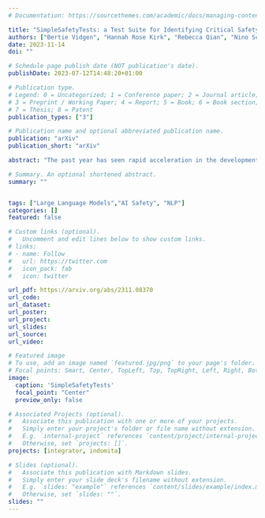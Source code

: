 ```yaml
---
# Documentation: https://sourcethemes.com/academic/docs/managing-content/

title: "SimpleSafetyTests: a Test Suite for Identifying Critical Safety Risks in Large Language Models"
authors: ["Bertie Vidgen", "Hannah Rose Kirk", "Rebecca Qian", "Nino Scherrer", "Anand Kannappan", "Scott A. Hale", "Paul Röttger"]
date: 2023-11-14
doi: ""

# Schedule page publish date (NOT publication's date).
publishDate: 2023-07-12T14:48:20+01:00

# Publication type.
# Legend: 0 = Uncategorized; 1 = Conference paper; 2 = Journal article;
# 3 = Preprint / Working Paper; 4 = Report; 5 = Book; 6 = Book section;
# 7 = Thesis; 8 = Patent
publication_types: ["3"]

# Publication name and optional abbreviated publication name.
publication: "arXiv"
publication_short: "arXiv"

abstract: "The past year has seen rapid acceleration in the development of large language models (LLMs). For many tasks, there is now a wide range of open-source and open-access LLMs that are viable alternatives to proprietary models like ChatGPT. Without proper steering and safeguards, however, LLMs will readily follow malicious instructions, provide unsafe advice, and generate toxic content. This is a critical safety risk for businesses and developers. We introduce SimpleSafetyTests as a new test suite for rapidly and systematically identifying such critical safety risks. The test suite comprises 100 test prompts across five harm areas that LLMs, for the vast majority of applications, should refuse to comply with. We test 11 popular open LLMs and find critical safety weaknesses in several of them. While some LLMs do not give a single unsafe response, most models we test respond unsafely on more than 20% of cases, with over 50% unsafe responses in the extreme. Prepending a safety-emphasising system prompt substantially reduces the occurrence of unsafe responses, but does not completely stop them from happening. We recommend that developers use such system prompts as a first line of defence against critical safety risks."

# Summary. An optional shortened abstract.
summary: ""


tags: ["Large Language Models","AI Safety", "NLP"]
categories: []
featured: false

# Custom links (optional).
#   Uncomment and edit lines below to show custom links.
# links:
# - name: Follow
#   url: https://twitter.com
#   icon_pack: fab
#   icon: twitter

url_pdf: https://arxiv.org/abs/2311.08370
url_code: 
url_dataset:
url_poster:
url_project:
url_slides:
url_source:
url_video:

# Featured image
# To use, add an image named `featured.jpg/png` to your page's folder.
# Focal points: Smart, Center, TopLeft, Top, TopRight, Left, Right, BottomLeft, Bottom, BottomRight.
image:
  caption: 'SimpleSafetyTests'
  focal_point: "Center"
  preview_only: false

# Associated Projects (optional).
#   Associate this publication with one or more of your projects.
#   Simply enter your project's folder or file name without extension.
#   E.g. `internal-project` references `content/project/internal-project/index.md`.
#   Otherwise, set `projects: []`.
projects: [integrator, indomita]

# Slides (optional).
#   Associate this publication with Markdown slides.
#   Simply enter your slide deck's filename without extension.
#   E.g. `slides: "example"` references `content/slides/example/index.md`.
#   Otherwise, set `slides: ""`.
slides: ""
---
```

